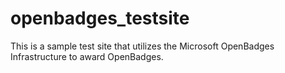 openbadges_testsite
===================

This is a sample test site that utilizes the Microsoft OpenBadges Infrastructure to award OpenBadges.